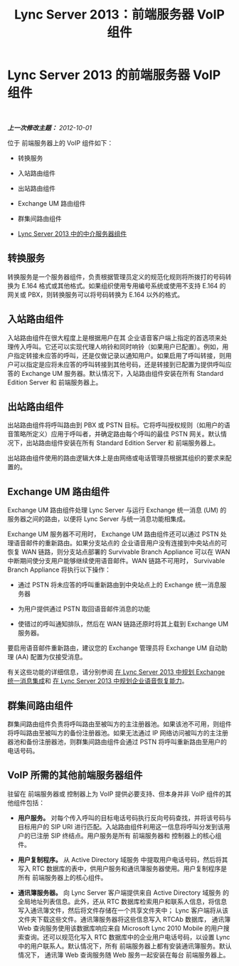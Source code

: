 ﻿---
title: Lync Server 2013：前端服务器 VoIP 组件
TOCTitle: 前端服务器 VoIP 组件
ms:assetid: 310e81a7-da45-47d4-95d0-92837e386502
ms:mtpsurl: https://technet.microsoft.com/zh-cn/library/Gg425812(v=OCS.15)
ms:contentKeyID: 49312411
ms.date: 05/19/2016
mtps_version: v=OCS.15
ms.translationtype: HT
---

# Lync Server 2013 的前端服务器 VoIP 组件

 

_**上一次修改主题：** 2012-10-01_

位于 前端服务器上的 VoIP 组件如下：

  - 转换服务

  - 入站路由组件

  - 出站路由组件

  - Exchange UM 路由组件

  - 群集间路由组件

  - [Lync Server 2013 中的中介服务器组件](lync-server-2013-mediation-server-component.md)

## 转换服务

转换服务是一个服务器组件，负责根据管理员定义的规范化规则将所拨打的号码转换为 E.164 格式或其他格式。如果组织使用专用编号系统或使用不支持 E.164 的网关或 PBX，则转换服务可以将号码转换为 E.164 以外的格式。

## 入站路由组件

入站路由组件在很大程度上是根据用户在其 企业语音客户端上指定的首选项来处理传入呼叫。它还可以实现代理人响铃和同时响铃（如果用户已配置）。例如，用户指定转接未应答的呼叫，还是仅做记录以通知用户。如果启用了呼叫转接，则用户可以指定是应将未应答的呼叫转接到其他号码，还是转接到已配置为提供呼叫应答的 Exchange UM 服务器。默认情况下，入站路由组件安装在所有 Standard Edition Server 和 前端服务器上。

## 出站路由组件

出站路由组件将呼叫路由到 PBX 或 PSTN 目标。它将呼叫授权规则（如用户的语音策略所定义）应用于呼叫者，并确定路由每个呼叫的最佳 PSTN 网关。默认情况下，出站路由组件安装在所有 Standard Edition Server 和 前端服务器上。

出站路由组件使用的路由逻辑大体上是由网络或电话管理员根据其组织的要求来配置的。

## Exchange UM 路由组件

Exchange UM 路由组件处理 Lync Server 与运行 Exchange 统一消息 (UM) 的服务器之间的路由，以便将 Lync Server 与统一消息功能相集成。

Exchange UM 服务器不可用时， Exchange UM 路由组件还可以通过 PSTN 处理语音邮件的重新路由。如果分支站点的 企业语音用户没有连接到中央站点的可恢复 WAN 链路，则分支站点部署的 Survivable Branch Appliance 可以在 WAN 中断期间使分支用户能够继续使用语音邮件。WAN 链路不可用时， Survivable Branch Appliance 将执行以下操作：

  - 通过 PSTN 将未应答的呼叫重新路由到中央站点上的 Exchange 统一消息服务器

  - 为用户提供通过 PSTN 取回语音邮件消息的功能

  - 使错过的呼叫通知排队，然后在 WAN 链路还原时将其上载到 Exchange UM 服务器。

要启用语音邮件重新路由，建议您的 Exchange 管理员将 Exchange UM 自动助理 (AA) 配置为仅接受消息。

有关这些功能的详细信息，请分别参阅 [在 Lync Server 2013 中规划 Exchange 统一消息集成](lync-server-2013-planning-for-exchange-unified-messaging-integration.md)和 [在 Lync Server 2013 中规划企业语音恢复能力](lync-server-2013-planning-for-enterprise-voice-resiliency.md)。

## 群集间路由组件

群集间路由组件负责将呼叫路由至被叫方的主注册器池。如果该池不可用，则组件将呼叫路由至被叫方的备份注册器池。如果无法通过 IP 网络访问被叫方的主注册器池和备份注册器池，则群集间路由组件会通过 PSTN 将呼叫重新路由至用户的电话号码。

## VoIP 所需的其他前端服务器组件

驻留在 前端服务器或 控制器上为 VoIP 提供必要支持、但本身并非 VoIP 组件的其他组件包括：

  - **用户服务。** 对每个传入呼叫的目标电话号码执行反向号码查找，并将该号码与目标用户的 SIP URI 进行匹配。入站路由组件利用这一信息将呼叫分发到该用户的已注册 SIP 终结点。用户服务是所有 前端服务器和 控制器上的核心组件。

  - **用户复制程序。** 从 Active Directory 域服务 中提取用户电话号码，然后将其写入 RTC 数据库的表中，供用户服务和通讯簿服务器使用。用户复制程序是所有 前端服务器上的核心组件。

  - **通讯簿服务器。** 向 Lync Server 客户端提供来自 Active Directory 域服务 的全局地址列表信息。此外，还从 RTC 数据库检索用户和联系人信息，将信息写入通讯簿文件，然后将文件存储在一个共享文件夹中； Lync 客户端将从该文件夹下载这些文件。通讯簿服务器将这些信息写入 RTCAb 数据库， 通讯簿 Web 查询服务使用该数据库响应来自 Microsoft Lync 2010 Mobile 的用户搜索查询。还可以规范化写入 RTC 数据库中的企业用户电话号码，以设置 Lync 中的用户联系人。默认情况下，所有 前端服务器上都有安装通讯簿服务。默认情况下， 通讯簿 Web 查询服务随 Web 服务一起安装在每台 前端服务器上。

